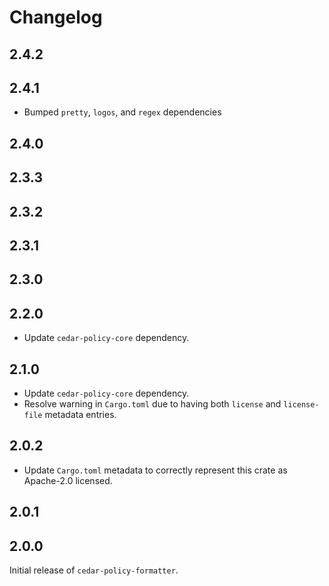 # Changelog

## 2.4.2

## 2.4.1

- Bumped `pretty`, `logos`, and `regex` dependencies

## 2.4.0

## 2.3.3

## 2.3.2

## 2.3.1

## 2.3.0

## 2.2.0

- Update `cedar-policy-core` dependency.

## 2.1.0

- Update `cedar-policy-core` dependency.
- Resolve warning in `Cargo.toml` due to having both `license` and `license-file` metadata entries.

## 2.0.2

- Update `Cargo.toml` metadata to correctly represent this crate as Apache-2.0 licensed.

## 2.0.1

## 2.0.0

Initial release of `cedar-policy-formatter`.
